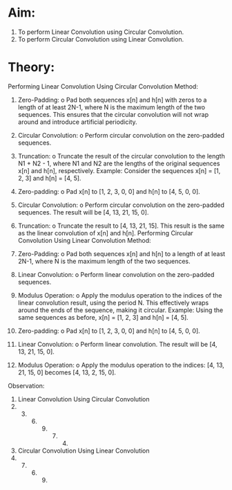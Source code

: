 # Aim:
1. To perform Linear Convolution using Circular Convolution. 
2. To perform Circular Convolution using Linear Convolution.
# Theory:
Performing Linear Convolution Using Circular Convolution 
Method: 
1. Zero-Padding: 
o Pad both sequences x[n] and h[n] with zeros to a length of at least 2N-1, 
where N is the maximum length of the two sequences. This ensures that the 
circular convolution will not wrap around and introduce artificial 
periodicity. 
2. Circular Convolution: 
o Perform circular convolution on the zero-padded sequences. 
3. Truncation: 
o Truncate the result of the circular convolution to the length N1 + N2 - 1, 
where N1 and N2 are the lengths of the original sequences x[n] and h[n], 
respectively. 
Example: 
 Consider the sequences x[n] = [1, 2, 3] and h[n] = [4, 5]. 
1. Zero-padding: 
o Pad x[n] to [1, 2, 3, 0, 0] and h[n] to [4, 5, 0, 0]. 
2. Circular Convolution: 
o Perform circular convolution on the zero-padded sequences. The result 
will be 
[4, 13, 21, 15, 0]. 

3. Truncation: 
o Truncate the result to [4, 13, 21, 15]. 
 This result is the same as the linear convolution of x[n] and h[n]. 
Performing Circular Convolution Using Linear Convolution 
Method: 
1. Zero-Padding: 
o Pad both sequences x[n] and h[n] to a length of at least 2N-1, where N is 
the maximum length of the two sequences. 
2. Linear Convolution: 
o Perform linear convolution on the zero-padded sequences. 
3. Modulus Operation: 
o Apply the modulus operation to the indices of the linear convolution result, 
using the period N. This effectively wraps around the ends of the sequence, 
making it circular. 
Example: 
Using the same sequences as before, x[n] = [1, 2, 3] and h[n] = [4, 5]. 
1. Zero-padding: 
o Pad x[n] to [1, 2, 3, 0, 0] and h[n] to [4, 5, 0, 0]. 
2. Linear Convolution: 
o Perform linear convolution. The result will be [4, 13, 21, 15, 0]. 
3. Modulus Operation: 
o Apply the modulus operation to the indices: [4, 13, 21, 15, 0] becomes [4, 
13, 2, 15, 0].

Observation:
1.	Linear Convolution Using Circular Convolution
1.   3.   6.   9.   7.   4.
2.	Circular Convolution Using Linear Convolution
8.   7.   6.   9.  
